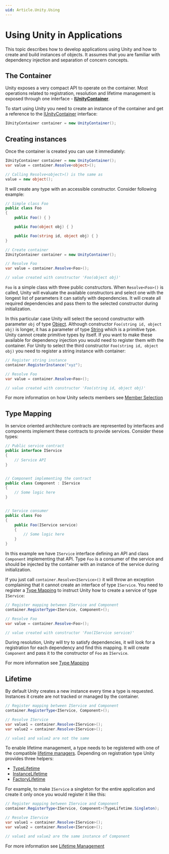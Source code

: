 ```yaml
---
uid: Article.Unity.Using
---
```


# Using Unity in Applications

This topic describes how to develop applications using Unity and how to create and build instances of objects. It assumes that you are familiar with dependency injection and separation of concern concepts.

## The Container

Unity exposes a very compact API to operate on the container. Most operations related to registration, resolution and lifetime management is exposed through one interface - **[IUnityContainer](xref:Unity.IUnityContainer)**.

To start using Unity you need to create an instance of the container and get a reference to the [IUnityContainer](xref:Unity.IUnityContainer) interface:

```cs
IUnityContainer container = new UnityContainer();
```

## Creating instances

Once the container is created you can use it immediately:

```cs
IUnityContainer container = new UnityContainer();
var value = container.Resolve<object>();

// Calling Resolve<object>() is the same as 
value = new object(); 
```

It will create any type with an accessible constructor. Consider following example:

```cs
// Simple class Foo
public class Foo
{
    public Foo() { }

    public Foo(object obj) { }

    public Foo(string id, object obj) { }
}

// Create container
IUnityContainer container = new UnityContainer();

// Resolve Foo
var value = container.Resolve<Foo>();

// value created with constructor 'Foo(object obj)'
```

`Foo` is a simple class with three public constructors. When `Resolve<Foo>()` is called, Unity will evaluate the available constructors and select one with the longest list of parameters it can satisfy with dependencies. It will create all required dependencies and pass them to the selected constructor during initialization.

In this particular case Unity will select the second constructor with parameter `obj` of type [Object](xref:System.Object). Although constructor `Foo(string id, object obj)` is longer, it has a parameter of type [String](xref:System.String) which is a primitive type. Unity cannot create primitive types by itself. If you want to make these available for dependency injection you would need to register them with the container. For Unity to select the third constructor `Foo(string id, object obj)` you need to register a string instance with container:

```cs
// Register string instance
container.RegisterInstance("xyz");

// Resolve Foo
var value = container.Resolve<Foo>();

// value created with constructor 'Foo(string id, object obj)'
```

For more information on how Unity selects members see [Member Selection](xref:Tutorial.Resolution.Selection)

## Type Mapping

In service oriented architecture contracts are represented by interfaces and components implement these contracts to provide services. Consider these types:

```cs
// Public service contract
public interface IService 
{
    // Service API
}


// Component implementing the contract
public class Component : IService
{
    // Some logic here
}


// Service consumer
public class Foo
{
    public Foo(IService service)
    {
        // Some logic here
    }
}
```

In this example we have `IService` interface defining an API and class `Component` implementing that API. Type `Foo` is a consumer of the service and should be injected by the container with an instance of the service during initialization.

If you just call `container.Resolve<IService>()` it will throw an exception complaining that it cannot create an interface of type `IService`. You need to register a [Type Mapping](xref:Tutorial.Mapping) to instruct Unity how to create a service of type `IService`:

```cs
// Register mapping between IService and Component
container.RegisterType<IService, Component>();

// Resolve Foo
var value = container.Resolve<Foo>();

// value created with constructor 'Foo(IService service)'
```

During resolution, Unity will try to satisfy dependencies, it will look for a registration for each dependency and find this mapping. It will create `Component` and pass it to the constructor of `Foo` as `IService`.

For more information see [Type Mapping](xref:Tutorial.Mapping)

## Lifetime

By default Unity creates a new instance every time a type is requested. Instances it create are not tracked or managed by the container.

```cs
// Register mapping between IService and Component
container.RegisterType<IService, Component>();

// Resolve IService
var value1 = container.Resolve<IService>();
var value2 = container.Resolve<IService>();

// value1 and value2 are not the same
```

To enable lifetime management, a type needs to be registered with one of the compatible [lifetime managers](xref:Unity.Lifetime). Depending on registration type Unity provides three helpers:

* [TypeLifetime](xref:Unity.TypeLifetime)
* [InstanceLifetime](xref:Unity.InstanceLifetime)
* [FactoryLifetime](xref:Unity.FactoryLifetime)

For example, to make `IService` a singleton for the entire application and create it only once you would register it like this:

```cs
// Register mapping between IService and Component
container.RegisterType<IService, Component>(TypeLifetime.Singleton);

// Resolve IService
var value1 = container.Resolve<IService>();
var value2 = container.Resolve<IService>();

// value1 and value2 are the same instance of Component
```

For more information see [Lifetime Management](xref:Tutorial.Lifetime)
